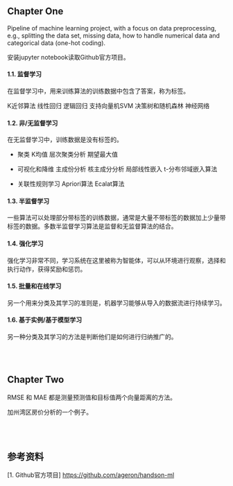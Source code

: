 ## Chapter One

Pipeline of machine learning project, with a focus on data preprocessing, e.g., splitting the data set, missing data, how to handle numerical data and categorical data (one-hot coding).

安装jupyter notebook读取Github官方项目。

#### 1.1. 监督学习
在监督学习中，用来训练算法的训练数据中包含了答案，称为标签。

K近邻算法
线性回归
逻辑回归
支持向量机SVM
决策树和随机森林
神经网络


#### 1.2. 非/无监督学习

在无监督学习中，训练数据是没有标签的。

- 聚类
K均值
层次聚类分析
期望最大值

- 可视化和降维
主成份分析
核主成分分析
局部线性嵌入
t-分布邻域嵌入算法

- 关联性规则学习
Apriori算法
Ecalat算法





#### 1.3. 半监督学习

一些算法可以处理部分带标签的训练数据，通常是大量不带标签的数据加上少量带标签的数据。多数半监督学习算法是监督和无监督算法的结合。


#### 1.4. 强化学习

强化学习非常不同，学习系统在这里被称为智能体，可以从环境进行观察，选择和执行动作，获得奖励和惩罚。


#### 1.5. 批量和在线学习

另一个用来分类及其学习的准则是，机器学习能够从导入的数据流进行持续学习。



#### 1.6. 基于实例/基于模型学习
另一种分类及其学习的方法是判断他们是如何进行归纳推广的。





<br />
<br />

## Chapter Two

RMSE 和 MAE 都是测量预测值和目标值两个向量距离的方法。


加州湾区房价分析的一个例子。



<br />
<br />


## 参考资料
[1. Github官方项目] https://github.com/ageron/handson-ml
